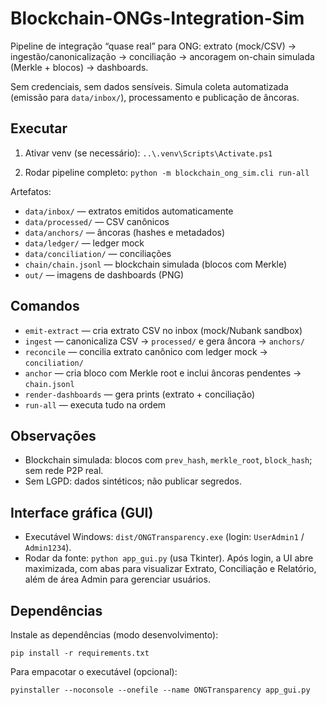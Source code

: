 # Blockchain-ONGs-Integration-Sim

Pipeline de integração “quase real” para ONG: extrato (mock/CSV) → ingestão/canonicalização → conciliação → ancoragem on-chain simulada (Merkle + blocos) → dashboards.

Sem credenciais, sem dados sensíveis. Simula coleta automatizada (emissão para `data/inbox/`), processamento e publicação de âncoras.

## Executar

1) Ativar venv (se necessário):
   `..\.venv\Scripts\Activate.ps1`

2) Rodar pipeline completo:
   `python -m blockchain_ong_sim.cli run-all`

Artefatos:
- `data/inbox/` — extratos emitidos automaticamente
- `data/processed/` — CSV canônicos
- `data/anchors/` — âncoras (hashes e metadados)
- `data/ledger/` — ledger mock
- `data/conciliation/` — conciliações
- `chain/chain.jsonl` — blockchain simulada (blocos com Merkle)
- `out/` — imagens de dashboards (PNG)

## Comandos
- `emit-extract` — cria extrato CSV no inbox (mock/Nubank sandbox)
- `ingest` — canonicaliza CSV → `processed/` e gera âncora → `anchors/`
- `reconcile` — concilia extrato canônico com ledger mock → `conciliation/`
- `anchor` — cria bloco com Merkle root e inclui âncoras pendentes → `chain.jsonl`
- `render-dashboards` — gera prints (extrato + conciliação)
- `run-all` — executa tudo na ordem

## Observações
- Blockchain simulada: blocos com `prev_hash`, `merkle_root`, `block_hash`; sem rede P2P real.
- Sem LGPD: dados sintéticos; não publicar segredos.

## Interface gráfica (GUI)
- Executável Windows: `dist/ONGTransparency.exe` (login: `UserAdmin1` / `Admin1234`).
- Rodar da fonte: `python app_gui.py` (usa Tkinter). Após login, a UI abre maximizada, com abas para visualizar Extrato, Conciliação e Relatório, além de área Admin para gerenciar usuários.

## Dependências
Instale as dependências (modo desenvolvimento):

```
pip install -r requirements.txt
```

Para empacotar o executável (opcional):

```
pyinstaller --noconsole --onefile --name ONGTransparency app_gui.py
```
